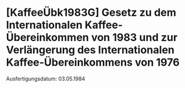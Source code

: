 # [KaffeeÜbk1983G] Gesetz zu dem Internationalen Kaffee-Übereinkommen von 1983 und zur Verlängerung des Internationalen Kaffee-Übereinkommens von 1976

Ausfertigungsdatum: 03.05.1984

 